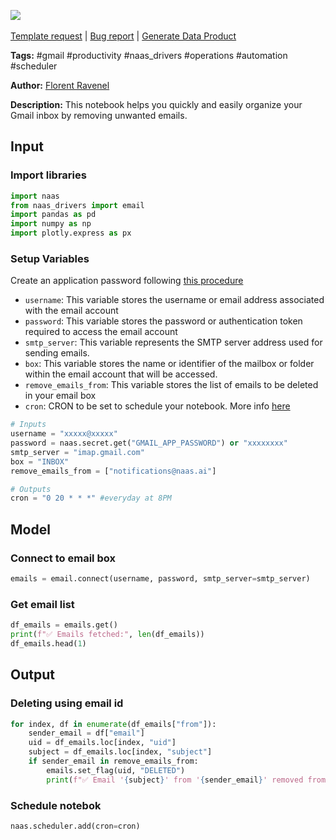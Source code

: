 <a href="https://app.naas.ai/user-redirect/naas/downloader?url=https://raw.githubusercontent.com/jupyter-naas/awesome-notebooks/master/Gmail/Gmail_Clean_mailbox.ipynb" target="_parent"><img src="https://naasai-public.s3.eu-west-3.amazonaws.com/open_in_naas.svg"/></a><br><br><a href="https://github.com/jupyter-naas/awesome-notebooks/issues/new?assignees=&labels=&template=template-request.md&title=Tool+-+Action+of+the+notebook+">Template request</a> | <a href="https://github.com/jupyter-naas/awesome-notebooks/issues/new?assignees=&labels=bug&template=bug_report.md&title=Gmail+-+Clean+mailbox:+Error+short+description">Bug report</a> | <a href="https://app.naas.ai/user-redirect/naas/downloader?url=https://raw.githubusercontent.com/jupyter-naas/awesome-notebooks/master/Naas/Naas_Start_data_product.ipynb" target="_parent">Generate Data Product</a>

**Tags:** #gmail #productivity #naas_drivers #operations #automation #scheduler

**Author:** [Florent Ravenel](https://www.linkedin.com/in/florent-ravenel)

**Description:** This notebook helps you quickly and easily organize your Gmail inbox by removing unwanted emails.

## Input

### Import libraries


```python
import naas
from naas_drivers import email
import pandas as pd
import numpy as np
import plotly.express as px
```

### Setup Variables
Create an application password following [this procedure](https://support.google.com/mail/answer/185833?hl=en)
- `username`: This variable stores the username or email address associated with the email account
- `password`: This variable stores the password or authentication token required to access the email account
- `smtp_server`: This variable represents the SMTP server address used for sending emails.
- `box`: This variable stores the name or identifier of the mailbox or folder within the email account that will be accessed.
- `remove_emails_from`: This variable stores the list of emails to be deleted in your email box
- `cron`: CRON to be set to schedule your notebook. More info [here](https://crontab.guru/)


```python
# Inputs
username = "xxxxx@xxxxx"
password = naas.secret.get("GMAIL_APP_PASSWORD") or "xxxxxxxx"
smtp_server = "imap.gmail.com"
box = "INBOX"
remove_emails_from = ["notifications@naas.ai"]

# Outputs
cron = "0 20 * * *" #everyday at 8PM
```

## Model

### Connect to email box


```python
emails = email.connect(username, password, smtp_server=smtp_server)
```

### Get email list


```python
df_emails = emails.get()
print(f"✅ Emails fetched:", len(df_emails))
df_emails.head(1)
```

## Output

### Deleting using email id


```python
for index, df in enumerate(df_emails["from"]):
    sender_email = df["email"]
    uid = df_emails.loc[index, "uid"]
    subject = df_emails.loc[index, "subject"]
    if sender_email in remove_emails_from:
        emails.set_flag(uid, "DELETED")
        print(f"✅ Email '{subject}' from '{sender_email}' removed from mailbox.")
```

### Schedule notebok


```python
naas.scheduler.add(cron=cron)
```
